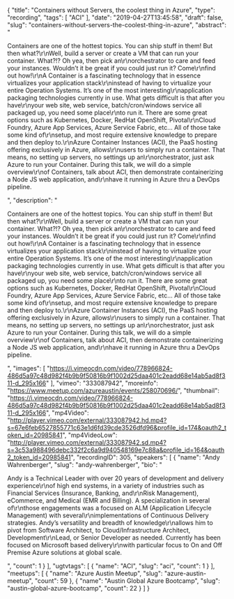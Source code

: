 {
  "title": "Containers without Servers, the coolest thing in Azure",
  "type": "recording",
  "tags": [
    "ACI"
  ],
  "date": "2019-04-27T13:45:58",
  "draft": false,
  "slug": "containers-without-servers-the-coolest-thing-in-azure",
  "abstract": "<p>Containers are one of the hottest topics. You can ship stuff in them! But then what?\r\nWell, build a server or create a VM that can run your container. What?!? Oh yea, then pick an\r\norchestrator to care and feed your instances. Wouldn’t it be great if you could just run it? Come\r\nfind out how!\r\nA Container is a fascinating technology that in essence virtualizes your application stack\r\ninstead of having to virtualize your entire Operation Systems. It’s one of the most interesting\r\napplication packaging technologies currently in use. What gets difficult is that after you have\r\nyour web site, web service, batch/cron/windows service all packaged up, you need some place\r\nto run it. There are some great options such as Kubernetes, Docker, RedHat OpenShift, Pivotal\r\nCloud Foundry, Azure App Services, Azure Service Fabric, etc… All of those take some kind of\r\nsetup, and most require extensive knowledge to prepare and then deploy to.\r\nAzure Container Instances (ACI), the PaaS hosting offering exclusively in Azure, allows\r\nusers to simply run a container. That means, no setting up servers, no settings up an\r\norchestrator, just ask Azure to run your Container. During this talk, we will do a simple overview\r\nof Containers, talk about ACI, then demonstrate containerizing a Node JS web application, and\r\nhave it running in Azure thru a DevOps pipeline.</p>",
  "description": "<p>Containers are one of the hottest topics. You can ship stuff in them! But then what?\r\nWell, build a server or create a VM that can run your container. What?!? Oh yea, then pick an\r\norchestrator to care and feed your instances. Wouldn’t it be great if you could just run it? Come\r\nfind out how!\r\nA Container is a fascinating technology that in essence virtualizes your application stack\r\ninstead of having to virtualize your entire Operation Systems. It’s one of the most interesting\r\napplication packaging technologies currently in use. What gets difficult is that after you have\r\nyour web site, web service, batch/cron/windows service all packaged up, you need some place\r\nto run it. There are some great options such as Kubernetes, Docker, RedHat OpenShift, Pivotal\r\nCloud Foundry, Azure App Services, Azure Service Fabric, etc… All of those take some kind of\r\nsetup, and most require extensive knowledge to prepare and then deploy to.\r\nAzure Container Instances (ACI), the PaaS hosting offering exclusively in Azure, allows\r\nusers to simply run a container. That means, no setting up servers, no settings up an\r\norchestrator, just ask Azure to run your Container. During this talk, we will do a simple overview\r\nof Containers, talk about ACI, then demonstrate containerizing a Node JS web application, and\r\nhave it running in Azure thru a DevOps pipeline.</p>",
  "images": [
    "https://i.vimeocdn.com/video/778966824-486d5a97c48d982f4b9b9f50816b9f1002d25daa401c2eadd68e14ab5ad8f311-d_295x166"
  ],
  "vimeo": "333087942",
  "moreinfo": "https://www.meetup.com/azureaustin/events/258070696/",
  "thumbnail": "https://i.vimeocdn.com/video/778966824-486d5a97c48d982f4b9b9f50816b9f1002d25daa401c2eadd68e14ab5ad8f311-d_295x166",
  "mp4Video": "http://player.vimeo.com/external/333087942.hd.mp4?s=67e6feb6527855771c63e1d6fd39cde3526dfd96&profile_id=174&oauth2_token_id=20985841",
  "mp4VideoLow": "http://player.vimeo.com/external/333087942.sd.mp4?s=3c53a988496debc332f2c6a9d940548169e7c88a&profile_id=164&oauth2_token_id=20985841",
  "recordingID": 305,
  "speakers": [
    {
      "name": "Andy Wahrenberger",
      "slug": "andy-wahrenberger",
      "bio": "<p>Andy is a Technical Leader with over 20 years of development and delivery experience\r\nof high end systems, in a variety of industries such as Financial Services (Insurance, Banking, and\r\nRisk Management), eCommerce, and Medical (EMR and Billing). A specialization in several of\r\nthose engagements was a focused on ALM (Application Lifecycle Management) with several\r\nimplementations of Continuous Delivery strategies. Andy’s versatility and breadth of knowledge\r\nallows him to pivot from Software Architect, to Cloud/Infrastructure Architect, Development\r\nLead, or Senior Developer as needed. Currently has been focused on Microsoft based delivery\r\nwith particular focus to On and Off Premise Azure solutions at global scale.</p>",
      "count": 1
    }
  ],
  "ugtvtags": [
    {
      "name": "ACI",
      "slug": "aci",
      "count": 1
    }
  ],
  "meetups": [
    {
      "name": "Azure Austin Meetup",
      "slug": "azure-austin-meetup",
      "count": 59
    },
    {
      "name": "Austin Global Azure Bootcamp",
      "slug": "austin-global-azure-bootcamp",
      "count": 22
    }
  ]
}